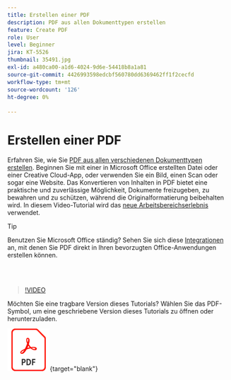 ```yaml
---
title: Erstellen einer PDF
description: PDF aus allen Dokumenttypen erstellen
feature: Create PDF
role: User
level: Beginner
jira: KT-5526
thumbnail: 35491.jpg
exl-id: a480ca00-a1d6-4024-9d6e-54418b8a1a81
source-git-commit: 4426993598edcbf560780dd6369462ff1f2cecfd
workflow-type: tm+mt
source-wordcount: '126'
ht-degree: 0%

---
```


# Erstellen einer PDF

Erfahren Sie, wie Sie [PDF aus allen verschiedenen Dokumenttypen erstellen](https://www.adobe.com/de/acrobat/online/convert-pdf.html). Beginnen Sie mit einer in Microsoft Office erstellten Datei oder einer Creative Cloud-App, oder verwenden Sie ein Bild, einen Scan oder sogar eine Website. Das Konvertieren von Inhalten in PDF bietet eine praktische und zuverlässige Möglichkeit, Dokumente freizugeben, zu bewahren und zu schützen, während die Originalformatierung beibehalten wird. In diesem Video-Tutorial wird das [neue Arbeitsbereichserlebnis](new-workspace.md) verwendet.

>[!TIP]
>
>Benutzen Sie Microsoft Office ständig? Sehen Sie sich diese [Integrationen](../integrate/integrate-overview.md#microsoft) an, mit denen Sie PDF direkt in Ihren bevorzugten Office-Anwendungen erstellen können.

<br> 

>[!VIDEO](https://video.tv.adobe.com/v/35491?enablevpops&quality=12&learn=on&hidetitle=true)

Möchten Sie eine tragbare Version dieses Tutorials? Wählen Sie das PDF-Symbol, um eine geschriebene Version dieses Tutorials zu öffnen oder herunterzuladen.

[![PDF-Symbolbild](../assets/acrobat_PDF_96.png)](../assets/create_a_pdf.pdf){target="blank"}